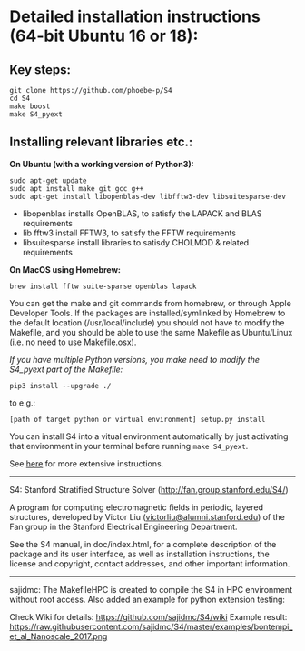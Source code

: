 # Detailed installation instructions (64-bit Ubuntu 16 or 18):

## Key steps:

```
git clone https://github.com/phoebe-p/S4
cd S4
make boost
make S4_pyext
```

## Installing relevant libraries etc.:

**On Ubuntu (with a working version of Python3):**

```
sudo apt-get update
sudo apt install make git gcc g++
sudo apt-get install libopenblas-dev libfftw3-dev libsuitesparse-dev
```

- libopenblas installs OpenBLAS, to satisfy the LAPACK and BLAS requirements
- lib fftw3 install FFTW3, to satisfy the FFTW requirements
- libsuitesparse install libraries to satisdy CHOLMOD & related requirements

**On MacOS using Homebrew:**

```
brew install fftw suite-sparse openblas lapack
```

You can get the make and git commands from homebrew, or through Apple Developer Tools. If the packages are installed/symlinked by Homebrew to the default location (/usr/local/include) you should not have to modify the Makefile, and you should be able to use the same Makefile as Ubuntu/Linux (i.e. no need to use Makefile.osx).

*If you have multiple Python versions, you make need to modify the S4_pyext part of the Makefile:*

````
pip3 install --upgrade ./
````

to e.g.:
```
[path of target python or virtual environment] setup.py install
```

You can install S4 into a vitual environment automatically by just activating that environment in your terminal before running `make S4_pyext`.

See [here](https://rayflare.readthedocs.io/en/latest/Installation/installation.html) for more extensive instructions.

-------------------------------------

S4: Stanford Stratified Structure Solver (http://fan.group.stanford.edu/S4/)

A program for computing electromagnetic fields in periodic, layered
structures, developed by Victor Liu (victorliu@alumni.stanford.edu) of the
Fan group in the Stanford Electrical Engineering Department.

See the S4 manual, in doc/index.html, for a complete
description of the package and its user interface, as well as
installation instructions, the license and copyright, contact
addresses, and other important information.

---------------------------------------

sajidmc: The MakefileHPC is created to compile the S4 in HPC environment without
root access. Also added an example for python extension testing: 

Check Wiki for details: https://github.com/sajidmc/S4/wiki
Example result: https://raw.githubusercontent.com/sajidmc/S4/master/examples/bontempi_et_al_Nanoscale_2017.png

